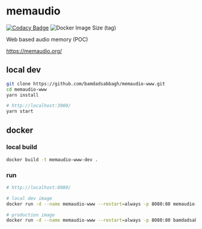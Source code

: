 # memaudio

[![Codacy Badge](https://api.codacy.com/project/badge/Grade/06410ab9e15045bd9327eb71e4d8ddf2)](https://app.codacy.com/manual/bamdadsabbagh/memaudio-www?utm_source=github.com&utm_medium=referral&utm_content=bamdadsabbagh/memaudio-www&utm_campaign=Badge_Grade_Dashboard)
![Docker Image Size (tag)](https://img.shields.io/docker/image-size/bamdadsabbagh/memaudio-www/latest)

Web based audio memory (POC)

<https://memaudio.org/>

## local dev

```bash
git clone https://github.com/bamdadsabbagh/memaudio-www.git
cd memaudio-www
yarn install

# http://localhost:3000/
yarn start
```

## docker

### local build

```bash
docker build -t memaudio-www-dev .
```

### run

```bash
# http://localhost:8080/

# local dev image
docker run -d --name memaudio-www --restart=always -p 8080:80 memaudio-www-dev

# production image
docker run -d --name memaudio-www --restart=always -p 8080:80 bamdadsabbagh/memaudio-www:latest
```
